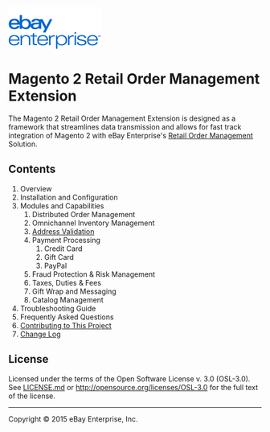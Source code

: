 ![ebay logo](docs/assets/logo-vert.png)

# Magento 2 Retail Order Management Extension

The Magento 2 Retail Order Management Extension is designed as a framework that streamlines data transmission and allows for fast track integration of Magento 2 with eBay Enterprise's [Retail Order Management](http://www.ebayenterprise.com/order-management/retail-order-management) Solution.

## Contents

1. Overview
1. Installation and Configuration
1. Modules and Capabilities
	1. Distributed Order Management
	1. Omnichannel Inventory Management
	1. [Address Validation](docs/Address.md)
	1. Payment Processing
		1. Credit Card
		1. Gift Card
		1. PayPal
	1. Fraud Protection & Risk Management
	1. Taxes, Duties & Fees
	1. Gift Wrap and Messaging
	1. Catalog Management
1. Troubleshooting Guide
1. Frequently Asked Questions
1. [Contributing to This Project](CONTRIBUTING.md)
1. [Change Log](CHANGELOG.md)

## License

Licensed under the terms of the Open Software License v. 3.0 (OSL-3.0). See [LICENSE.md](LICENSE.md) or http://opensource.org/licenses/OSL-3.0 for the full text of the license.

- - -
Copyright © 2015 eBay Enterprise, Inc.
